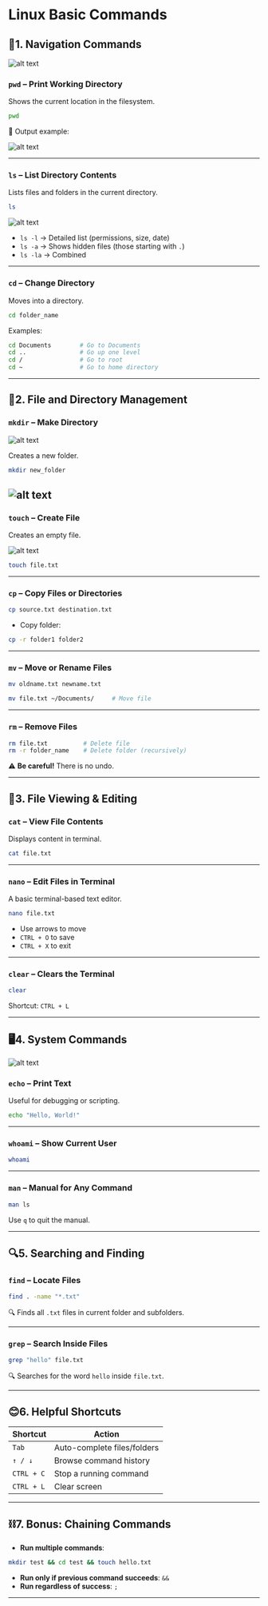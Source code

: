 # Linux Basic Commands

## 🧭1. **Navigation Commands**
![alt text](image.png)
### `pwd` – Print Working Directory

Shows the current location in the filesystem.

```bash
pwd
```

📌 Output example:

![alt text](<picture one-1.jpg>)

---

### `ls` – List Directory Contents

Lists files and folders in the current directory.

```bash
ls
```
![alt text](<WhatsApp Image 2025-09-05 at 00.20.51_2cc02e79.jpg>)
* `ls -l` → Detailed list (permissions, size, date)
* `ls -a` → Shows hidden files (those starting with `.`)
* `ls -la` → Combined

---

### `cd` – Change Directory

Moves into a directory.

```bash
cd folder_name
```

Examples:

```bash
cd Documents        # Go to Documents
cd ..               # Go up one level
cd /                # Go to root
cd ~                # Go to home directory
```

---

## 📁2. **File and Directory Management**

### `mkdir` – Make Directory
![alt text](image-2.png)

Creates a new folder.


```bash
mkdir new_folder
```
![alt text](<WhatsApp Image 2025-09-05 at 00.24.27_3f351559-1.jpg>)
---

### `touch` – Create File

Creates an empty file.

![alt text](image-5.png)

```bash
touch file.txt
```

---

### `cp` – Copy Files or Directories

```bash
cp source.txt destination.txt
```

* Copy folder:

```bash
cp -r folder1 folder2
```

---

### `mv` – Move or Rename Files

```bash
mv oldname.txt newname.txt
```

```bash
mv file.txt ~/Documents/     # Move file
```

---

### `rm` – Remove Files

```bash
rm file.txt          # Delete file
rm -r folder_name    # Delete folder (recursively)
```

⚠️ **Be careful!** There is no undo.

---

## 📂3. **File Viewing & Editing**


### `cat` – View File Contents

Displays content in terminal.

```bash
cat file.txt
```

---

### `nano` – Edit Files in Terminal

A basic terminal-based text editor.

```bash
nano file.txt
```

* Use arrows to move
* `CTRL + O` to save
* `CTRL + X` to exit

---

### `clear` – Clears the Terminal

```bash
clear
```

Shortcut: `CTRL + L`

---

## 🖥️4. **System Commands**
![alt text](image-4.png)

### `echo` – Print Text

Useful for debugging or scripting.

```bash
echo "Hello, World!"
```

---

### `whoami` – Show Current User

```bash
whoami
```

---

### `man` – Manual for Any Command

```bash
man ls
```

Use `q` to quit the manual.

---

## 🔍5. **Searching and Finding**

### `find` – Locate Files

```bash
find . -name "*.txt"
```

🔍 Finds all `.txt` files in current folder and subfolders.

---

### `grep` – Search Inside Files

```bash
grep "hello" file.txt
```

🔍 Searches for the word `hello` inside `file.txt`.

---

## 😊6. **Helpful Shortcuts**

| Shortcut   | Action                      |
| ---------- | --------------------------- |
| `Tab`      | Auto-complete files/folders |
| `↑ / ↓`    | Browse command history      |
| `CTRL + C` | Stop a running command      |
| `CTRL + L` | Clear screen                |

---

## ⛓️7. **Bonus: Chaining Commands**

* **Run multiple commands**:

```bash
mkdir test && cd test && touch hello.txt
```

* **Run only if previous command succeeds**: `&&`
* **Run regardless of success**: `;`

---

